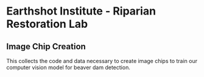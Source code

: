 # Earthshot Institute - Riparian Restoration Lab
## Image Chip Creation 

This collects the code and data necessary to create image chips to train our computer vision model for beaver dam detection.

